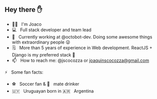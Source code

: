 ## Hey there ✋ 

- 🙋‍♂️ &nbsp; I'm Joaco
- 💻 &nbsp; Full stack developer and team lead
- 🐙 &nbsp; Currently working at @octobot-dev. Doing some awesome things with extraordinary people 😜
- 🗒️ &nbsp; More than 5 years of experience in Web development. ReactJS + Django is my preferred stack 💛
- 📫 &nbsp; How to reach me: @jscocozza or joaquinscocozza@gmail.com

⚡ &nbsp; Some fan facts:
- ⚽ &nbsp; Soccer fan & 🧉 &nbsp; mate drinker
- 🇺🇾 &nbsp; Uruguayan born in 🇦🇷 &nbsp; Argentina 


